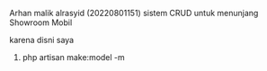Arhan malik alrasyid (20220801151) 
sistem CRUD untuk menunjang Showroom Mobil 

karena disni saya 

1. php artisan make:model -m 
